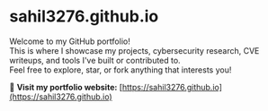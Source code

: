 # sahil3276.github.io

Welcome to my GitHub portfolio!  
This is where I showcase my projects, cybersecurity research, CVE writeups, and tools I've built or contributed to.  
Feel free to explore, star, or fork anything that interests you!

🔗 **Visit my portfolio website:** [https://sahil3276.github.io](https://sahil3276.github.io)
